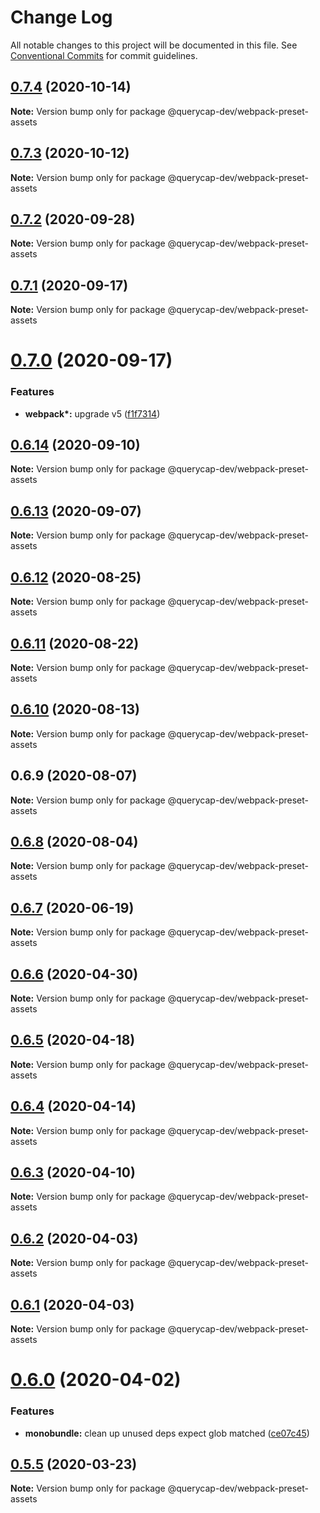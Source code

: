 # Change Log

All notable changes to this project will be documented in this file.
See [Conventional Commits](https://conventionalcommits.org) for commit guidelines.

## [0.7.4](https://github.com/querycap/webappkit/compare/@querycap-dev/webpack-preset-assets@0.7.3...@querycap-dev/webpack-preset-assets@0.7.4) (2020-10-14)

**Note:** Version bump only for package @querycap-dev/webpack-preset-assets





## [0.7.3](https://github.com/querycap/webappkit/compare/@querycap-dev/webpack-preset-assets@0.7.2...@querycap-dev/webpack-preset-assets@0.7.3) (2020-10-12)

**Note:** Version bump only for package @querycap-dev/webpack-preset-assets

## [0.7.2](https://github.com/querycap/webappkit/compare/@querycap-dev/webpack-preset-assets@0.7.1...@querycap-dev/webpack-preset-assets@0.7.2) (2020-09-28)

**Note:** Version bump only for package @querycap-dev/webpack-preset-assets

## [0.7.1](https://github.com/querycap/webappkit/compare/@querycap-dev/webpack-preset-assets@0.7.0...@querycap-dev/webpack-preset-assets@0.7.1) (2020-09-17)

**Note:** Version bump only for package @querycap-dev/webpack-preset-assets

# [0.7.0](https://github.com/querycap/webappkit/compare/@querycap-dev/webpack-preset-assets@0.6.14...@querycap-dev/webpack-preset-assets@0.7.0) (2020-09-17)

### Features

- **webpack\*:** upgrade v5 ([f1f7314](https://github.com/querycap/webappkit/commit/f1f731455891400904d64eb44ebf3a94d8f414cb))

## [0.6.14](https://github.com/querycap/webappkit/compare/@querycap-dev/webpack-preset-assets@0.6.13...@querycap-dev/webpack-preset-assets@0.6.14) (2020-09-10)

**Note:** Version bump only for package @querycap-dev/webpack-preset-assets

## [0.6.13](https://github.com/querycap/webappkit/compare/@querycap-dev/webpack-preset-assets@0.6.12...@querycap-dev/webpack-preset-assets@0.6.13) (2020-09-07)

**Note:** Version bump only for package @querycap-dev/webpack-preset-assets

## [0.6.12](https://github.com/querycap/webappkit/compare/@querycap-dev/webpack-preset-assets@0.6.11...@querycap-dev/webpack-preset-assets@0.6.12) (2020-08-25)

**Note:** Version bump only for package @querycap-dev/webpack-preset-assets

## [0.6.11](https://github.com/querycap/webappkit/compare/@querycap-dev/webpack-preset-assets@0.6.10...@querycap-dev/webpack-preset-assets@0.6.11) (2020-08-22)

**Note:** Version bump only for package @querycap-dev/webpack-preset-assets

## [0.6.10](https://github.com/querycap/webappkit/compare/@querycap-dev/webpack-preset-assets@0.6.9...@querycap-dev/webpack-preset-assets@0.6.10) (2020-08-13)

**Note:** Version bump only for package @querycap-dev/webpack-preset-assets

## 0.6.9 (2020-08-07)

**Note:** Version bump only for package @querycap-dev/webpack-preset-assets

## [0.6.8](https://github.com/querycap/devkit/compare/@querycap-dev/webpack-preset-assets@0.6.7...@querycap-dev/webpack-preset-assets@0.6.8) (2020-08-04)

**Note:** Version bump only for package @querycap-dev/webpack-preset-assets

## [0.6.7](https://github.com/querycap/devkit/compare/@querycap-dev/webpack-preset-assets@0.6.6...@querycap-dev/webpack-preset-assets@0.6.7) (2020-06-19)

**Note:** Version bump only for package @querycap-dev/webpack-preset-assets

## [0.6.6](https://github.com/querycap/devkit/compare/@querycap-dev/webpack-preset-assets@0.6.5...@querycap-dev/webpack-preset-assets@0.6.6) (2020-04-30)

**Note:** Version bump only for package @querycap-dev/webpack-preset-assets

## [0.6.5](https://github.com/querycap/devkit/compare/@querycap-dev/webpack-preset-assets@0.6.4...@querycap-dev/webpack-preset-assets@0.6.5) (2020-04-18)

**Note:** Version bump only for package @querycap-dev/webpack-preset-assets

## [0.6.4](https://github.com/querycap/devkit/compare/@querycap-dev/webpack-preset-assets@0.6.3...@querycap-dev/webpack-preset-assets@0.6.4) (2020-04-14)

**Note:** Version bump only for package @querycap-dev/webpack-preset-assets

## [0.6.3](https://github.com/querycap/devkit/compare/@querycap-dev/webpack-preset-assets@0.6.2...@querycap-dev/webpack-preset-assets@0.6.3) (2020-04-10)

**Note:** Version bump only for package @querycap-dev/webpack-preset-assets

## [0.6.2](https://github.com/querycap/devkit/compare/@querycap-dev/webpack-preset-assets@0.6.1...@querycap-dev/webpack-preset-assets@0.6.2) (2020-04-03)

**Note:** Version bump only for package @querycap-dev/webpack-preset-assets

## [0.6.1](https://github.com/querycap/devkit/compare/@querycap-dev/webpack-preset-assets@0.6.0...@querycap-dev/webpack-preset-assets@0.6.1) (2020-04-03)

**Note:** Version bump only for package @querycap-dev/webpack-preset-assets

# [0.6.0](https://github.com/querycap/devkit/compare/@querycap-dev/webpack-preset-assets@0.5.5...@querycap-dev/webpack-preset-assets@0.6.0) (2020-04-02)

### Features

- **monobundle:** clean up unused deps expect glob matched ([ce07c45](https://github.com/querycap/devkit/commit/ce07c45b88fb3903ab4fae75fb889d4e9cff2ba7))

## [0.5.5](https://github.com/querycap/devkit/compare/@querycap-dev/webpack-preset-assets@0.5.4...@querycap-dev/webpack-preset-assets@0.5.5) (2020-03-23)

**Note:** Version bump only for package @querycap-dev/webpack-preset-assets

